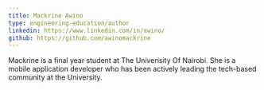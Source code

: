 ```yaml
---
title: Mackrine Awino
type: engineering-education/author
linkedin: https://www.linkedin.com/in/awino/
github: https://github.com/awinomackrine
---
```


Mackrine is a final year student at The Univerisity Of Nairobi. She is a mobile application developer who has been actively leading the tech-based community at the University.
